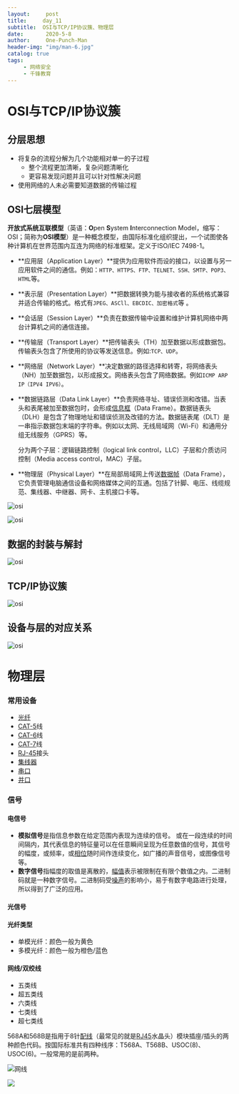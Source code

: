 ```yaml
---
layout:     post
title:     day_11
subtitle:  OSI与TCP/IP协议簇、物理层
date:       2020-5-8
author:     One-Punch-Man
header-img: "img/man-6.jpg"
catalog: true
tags: 
     - 网络安全
     - 千锋教育
---
```


# OSI与TCP/IP协议簇

## 分层思想

- 将复杂的流程分解为几个功能相对单一的子过程
  - 整个流程更加清晰，复杂问题清晰化
  - 更容易发现问题并且可以针对性解决问题
- 使用网络的人未必需要知道数据的传输过程

## OSI七层模型

**开放式系统互联模型**（英语：**O**pen **S**ystem **I**nterconnection Model，缩写：OSI；简称为**OSI模型**）是一种概念模型，由国际标准化组织提出，一个试图使各种计算机在世界范围内互连为网络的标准框架。定义于ISO/IEC 7498-1。

- **应用层（Application Layer）**提供为应用软件而设的接口，以设置与另一应用软件之间的通信。例如：`HTTP、HTTPS、FTP、TELNET、SSH、SMTP、POP3、HTML`等。

- **表示层（Presentation Layer）**把数据转换为能与接收者的系统格式兼容并适合传输的格式。格式有`JPEG、ASCll、EBCDIC、加密格式`等 。

- **会话层（Session Layer）**负责在数据传输中设置和维护计算机网络中两台计算机之间的通信连接。

- **传输层（Transport Layer）**把传输表头（TH）加至数据以形成数据包。传输表头包含了所使用的协议等发送信息。例如:`TCP、UDP`。

- **网络层（Network Layer）**决定数据的路径选择和转寄，将网络表头（NH）加至数据包，以形成报文。网络表头包含了网络数据。例如`ICMP ARP IP（IPV4 IPV6）`。

- **数据链路层（Data Link Layer）**负责网络寻址、错误侦测和改错。当表头和表尾被加至数据包时，会形成[信息框](https://zh.wikipedia.org/wiki/資訊框)（Data Frame）。数据链表头（DLH）是包含了物理地址和错误侦测及改错的方法。数据链表尾（DLT）是一串指示数据包末端的字符串。例如以太网、无线局域网（Wi-Fi）和通用分组无线服务（GPRS）等。

  分为两个子层：逻辑链路控制（logical link control，LLC）子层和介质访问控制（Media access control，MAC）子层。

- **物理层（Physical Layer）**在局部局域网上传送[数据帧](https://zh.wikipedia.org/wiki/数据帧)（Data Frame），它负责管理电脑通信设备和网络媒体之间的互通。包括了针脚、电压、线缆规范、集线器、中继器、网卡、主机接口卡等。

![osi](\img\day_11_01.png)

![osi](\img\day_11_03.png)

## 数据的封装与解封 

![osi](\img\day_11_02.png)

## TCP/IP协议簇

![osi](\img\day_11_04.png)

## 设备与层的对应关系

![osi](\img\day_11_05.png)

# 物理层

### 常用设备

- [光纤](https://zh.wikipedia.org/wiki/光纖)
- [CAT-5](https://zh.wikipedia.org/wiki/CAT-5)线
- [CAT-6](https://zh.wikipedia.org/wiki/CAT-6)线
- [CAT-7](https://zh.wikipedia.org/wiki/CAT-7)线
- [RJ-45](https://zh.wikipedia.org/wiki/RJ-45)接头
- [集线器](https://zh.wikipedia.org/wiki/集線器)
- [串口](https://zh.wikipedia.org/wiki/串口)
- [并口](https://zh.wikipedia.org/wiki/并口)

### 信号

#### 电信号

- **模拟信号**是指信息参数在给定范围内表现为连续的信号。 或在一段连续的时间间隔内，其代表信息的特征量可以在任意瞬间呈现为任意数值的信号，其信号的幅度，或频率，或[相位](https://baike.baidu.com/item/相位)随时间作连续变化，如广播的声音信号，或图像信号等。
- **数字信号**指幅度的取值是离散的，[幅值](https://baike.baidu.com/item/幅值)表示被限制在有限个数值之内。二进制码就是一种数字信号。二进制码受[噪声](https://baike.baidu.com/item/噪声)的影响小，易于有数字电路进行处理，所以得到了广泛的应用。

#### 光信号

#### 光纤类型

- 单模光纤：颜色一般为黄色
- 多模光纤：颜色一般为橙色/蓝色

#### 网线/双绞线

- 五类线
- 超五类线
- 六类线
- 七类线
- 超七类线

568A和568B是指用于8针[配线](https://baike.baidu.com/item/配线)（最常见的就是[RJ45](https://baike.baidu.com/item/RJ45)水晶头）模块插座/插头的两种颜色代码。按国际标准共有四种线序：T568A、T568B、USOC(8)、USOC(6)。一般常用的是前两种。

![网线](\img\day_11_06.png)

![](\img\day_11_07.jpg)